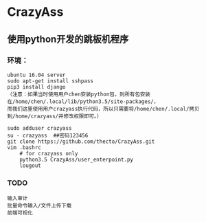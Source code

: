 # CrazyAss
## 使用python开发的跳板机程序

### 环境：
    ubuntu 16.04 server
    sudo apt-get install sshpass
    pip3 install django
    （注意：如果当时使用用户chen安装python包，则所有包安装在/home/chen/.local/lib/python3.5/site-packages/，
    而我们这里使用用户crazyass执行代码，所以只需要将/home/chen/.local/拷贝到/home/crazyass/并修改权限即可。）
    
    sudo adduser crazyass
    su - crazyass  ##密码123456
    git clone https://github.com/thecto/CrazyAss.git
    vim .bashrc
        # for crazyass only
        python3.5 CrazyAss/user_enterpoint.py
        lougout

### TODO
    输入审计
    批量命令输入/文件上传下载
    前端可视化
